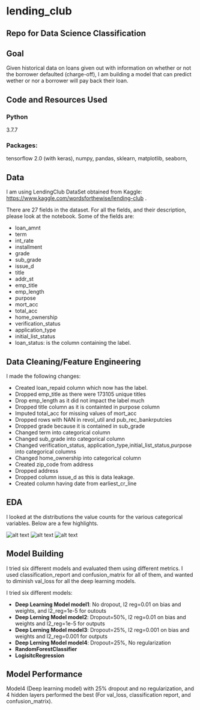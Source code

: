 # lending_club
## Repo for Data Science Classification

## Goal
Given historical data on loans given out with information on whether
or not the borrower defaulted (charge-off), I am building a model that
can predict wether or nor a borrower will pay back their loan.

## Code and Resources Used
### Python
3.7.7
### Packages:
tensorflow 2.0 (with keras), numpy, pandas, sklearn, matplotlib, seaborn, 


## Data
I am using LendingClub DataSet obtained from Kaggle:
https://www.kaggle.com/wordsforthewise/lending-club
.

There are 27 fields in the dataset. For all the fields,
and their description, please look at the notebook.
Some of the fields are:
* loan_amnt
* term
* int_rate
* installment
* grade
* sub_grade
* issue_d
* title
* addr_st
* emp_title
* emp_length
* purpose
* mort_acc
* total_acc
* home_ownership
* verification_status
* application_type
* initial_list_status
* loan_status: is the column containing the label.

## Data Cleaning/Feature Engineering
I made the following changes:

* Created loan_repaid column which now has the label.
* Dropped emp_title as there were 173105 unique titles
* Drop emp_length as it did not impact the label much
* Dropped title column as it is containted in purpose column
* Imputed total_acc for missing values of mort_acc
* Dropped rows with NAN in revol_util and pub_rec_bankrputcies
* Dropped grade because it is contained in sub_grade
* Changed term into categorical column
* Changed sub_grade into categorical column
* Changed verification_status,
application_type,initial_list_status,purpose into categorical columns
* Changed home_ownership into categorical column
* Created zip_code from address
* Dropped address
* Dropped column issue_d as this is data leakage. 
* Created column having date from earliest_cr_line

## EDA
I looked at the distributions the value counts for the various
categorical variables. Below are a few highlights.

![alt text](https://github.com/sanrioyt/lending_club/blob/master/correlation.png "Correlation")
![alt text](https://github.com/sanrioyt/lending_club/blob/master/sub_grade.png "Correlation")
![alt text](https://github.com/sanrioyt/lending_club/blob/master/sub_grade2.png "Correlation")

## Model Building

I tried six different models and evaluated them using different metrics. 
I used classification_report and confusion_matrix for all of them,
and wanted to diminish val_loss for all the deep learning models.

I tried six different models:
* **Deep Learning Model model1**: No dropout, l2 reg=0.01 on bias and weights, and 
l2_reg=1e-5 for outouts
* **Deep Lerning Model model2**: Dropout=50%, l2 reg=0.01 on bias and weights and 
l2_reg=1e-5 for outputs
* **Deep Lerning Model model3**: Dropout=25%, l2 reg=0.001 on bias and weights and 
l2_reg=0.001 for outputs
* **Deep Lerning Model model4**: Dropout=25%, No regularization
* **RandomForestClassifier**
* **LogisitcRegression**

## Model Performance

Model4 (Deep learning model) with 25% dropout and no regularization, and 4 
hidden layers performed the best (For val_loss, classification report, and confusion_matrix).

